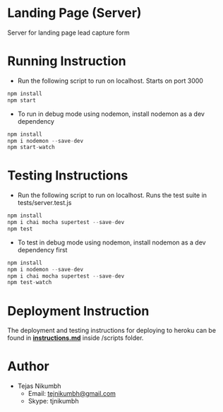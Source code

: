 # Landing Page (Server)
Server for landing page lead capture form

# Running Instruction
- Run the following script to run on localhost. Starts on port 3000
```javascript
npm install
npm start
```
- To run in debug mode using nodemon, install nodemon as a dev dependency
```javascript
npm install
npm i nodemon --save-dev
npm start-watch
```

# Testing Instructions
- Run the following script to run on localhost. Runs the test suite in tests/server.test.js
```javascript
npm install
npm i chai mocha supertest --save-dev
npm test
```
- To test in debug mode using nodemon, install nodemon as a dev dependency first
```javascript
npm install
npm i nodemon --save-dev
npm i chai mocha supertest --save-dev
npm test-watch
```

# Deployment Instruction
The deployment and testing instructions for deploying to heroku can be found in [**instructions.md**](./scripts/instructions.md) inside /scripts folder.

# Author
  - Tejas Nikumbh
    - Email: tejnikumbh@gmail.com
    - Skype: tjnikumbh
